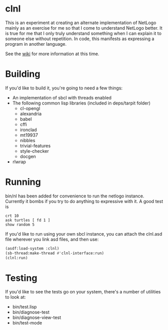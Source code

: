 # clnl

This is an experiment at creating an alternate implementation of NetLogo mainly as an exercise for me so that I come to understand NetLogo better.  It is true for me that I only truly understand something when I can explain it to someone else without repetition.  In code, this manifests as expressing a program in another language.

See the [wiki](https://github.com/frankduncan/clnl/wiki) for more information at this time.

# Building

If you'd like to build it, you're going to need a few things:

* An implementation of sbcl with threads enabled
* The following common lisp libraries (included in deps/tarpit folder)
  * cl-opengl
  * alexandria
  * babel
  * cffi
  * ironclad
  * mt19937
  * nibbles
  * trivial-features
  * style-checker
  * docgen
* rlwrap

# Running

bin/nl has been added for convenience to run the netlogo instance.  Currently it bombs if you try to do anything to expressive with it.  A good test is

```
crt 10
ask turtles [ fd 1 ]
show random 5
```

If you'd like to run using your own sbcl instance, you can attach the clnl.asd file wherever you link asd files, and then use:

```lisp
(asdf:load-system :clnl)
(sb-thread:make-thread #'clnl-interface:run)
(clnl:run)
```

# Testing

If you'd like to see the tests go on your system, there's a number of utilities to look at:

* bin/test.lisp
* bin/diagnose-test
* bin/diagnose-view-test
* bin/test-mode
